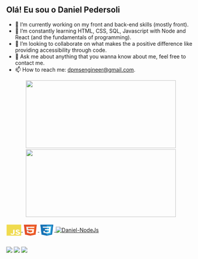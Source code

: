## Olá! Eu sou o Daniel Pedersoli

- 🔭 I’m currently working on my front and back-end skills (mostly front).
- 🌱 I’m constantly learning HTML, CSS, SQL, Javascript with Node and React (and the fundamentals of programming).
- 👯 I’m looking to collaborate on what makes the a positive difference like providing accessibility through code.
- 💬 Ask me about anything that you wanna know about me, feel free to contact me.
- 📫 How to reach me: dpmsengineer@gmail.com.

<div align="center">
  <a href="https://github.com/dpedersoli">
  <img height="180em"  width="400rem" src="https://github-readme-stats.vercel.app/api?username=dpedersoli&show_icons=true&theme=dark&include_all_commits=true&count_private=true"/>
  <img height="180em" width="400rem" src="https://github-readme-stats.vercel.app/api/top-langs/?username=dpedersoli&layout=compact&langs_count=7&theme=dark"/>
</div>
  
<div style="display: inline_block"><br>
  <img align="center" alt="Daniel-Js" height="30" width="40" src="https://raw.githubusercontent.com/devicons/devicon/master/icons/javascript/javascript-plain.svg">
  <img align="center" alt="Daniel-HTML" height="30" width="40" src="https://raw.githubusercontent.com/devicons/devicon/master/icons/html5/html5-original.svg">
  <img align="center" alt="Daniel-CSS" height="30" width="40" src="https://raw.githubusercontent.com/devicons/devicon/master/icons/css3/css3-original.svg">
  <img align="center" alt="Daniel-NodeJs" height="30" width="40" src="https://cdn.jsdelivr.net/gh/devicons/devicon/icons/nodejs/nodejs-plain.svg" />
</div>
 
  ##
 
<div> 
  <a href="https://www.instagram.com/daniel_pedersoli/" target="_blank"><img src="https://img.shields.io/badge/-Instagram-%23E4405F?style=for-the-badge&logo=instagram&logoColor=white" target="_blank"></a>
  <a href = "mailto:dpmsengineer@gmail.com"><img src="https://img.shields.io/badge/-Gmail-%23333?style=for-the-badge&logo=gmail&logoColor=white" target="_blank"></a>
  <a href="https://www.linkedin.com/in/daniel-pedersoli-4770211a7/" target="_blank"><img src="https://img.shields.io/badge/-LinkedIn-%230077B5?style=for-the-badge&logo=linkedin&logoColor=white" target="_blank"></a>  
</div>
